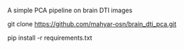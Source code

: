 A simple PCA pipeline on brain DTI images

git clone https://github.com/mahyar-osn/brain_dti_pca.git

pip install -r requirements.txt


